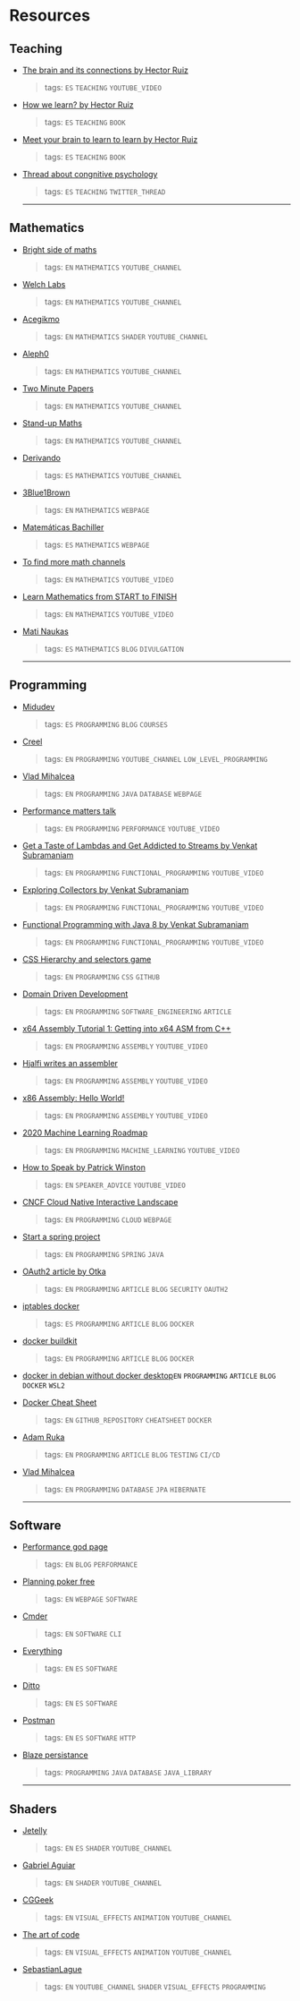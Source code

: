 # Resources

## Teaching

- [The brain and its connections by Hector Ruiz](https://www.youtube.com/watch?v=rRftFZgHmIw)
  > tags: `ES` `TEACHING` `YOUTUBE_VIDEO`
- [How we learn? by Hector Ruiz](https://science-teaching.org/es/didactica/libro-como-aprendemos)
  > tags: `ES` `TEACHING` `BOOK`
- [Meet your brain to learn to learn by Hector Ruiz](https://science-teaching.org/es/didactica/libro-conoce-tu-cerebro-para-aprender-a-aprender)
  > tags: `ES` `TEACHING` `BOOK`
- [Thread about congnitive psychology](https://twitter.com/hruizmartin/status/1162484293475753991)
  > tags: `ES` `TEACHING` `TWITTER_THREAD`

  ---

## Mathematics

- [Bright side of maths](https://www.youtube.com/c/brightsideofmaths/videos)
  > tags: `EN` `MATHEMATICS` `YOUTUBE_CHANNEL`
- [Welch Labs](https://www.youtube.com/c/WelchLabsVideo/videos)
  > tags: `EN` `MATHEMATICS` `YOUTUBE_CHANNEL`
- [Acegikmo](https://www.youtube.com/c/Acegikmo)
  > tags: `EN` `MATHEMATICS` `SHADER` `YOUTUBE_CHANNEL`
- [Aleph0](https://www.youtube.com/c/Aleph0)
  > tags: `EN` `MATHEMATICS` `YOUTUBE_CHANNEL`
- [Two Minute Papers](https://www.youtube.com/c/K%C3%A1rolyZsolnai)
  > tags: `EN` `MATHEMATICS` `YOUTUBE_CHANNEL`
- [Stand-up Maths](https://www.youtube.com/user/standupmaths)
  > tags: `EN` `MATHEMATICS` `YOUTUBE_CHANNEL`
- [Derivando](https://www.youtube.com/c/Derivando)
  > tags: `ES` `MATHEMATICS` `YOUTUBE_CHANNEL`
- [3Blue1Brown](https://www.3blue1brown.com/)
  > tags: `EN` `MATHEMATICS` `WEBPAGE`
- [Matemáticas Bachiller](http://www.matematicasbachiller.com/)
  > tags: `ES` `MATHEMATICS` `WEBPAGE`
- [To find more math channels](https://www.youtube.com/watch?v=F3Qixy-r_rQ)
  > tags: `EN` `MATHEMATICS` `YOUTUBE_VIDEO`
- [Learn Mathematics from START to FINISH](https://www.youtube.com/watch?v=pTnEG_WGd2Q)
  > tags: `EN` `MATHEMATICS` `YOUTUBE_VIDEO`
- [Mati Naukas](https://mati.naukas.com/)
  > tags: `ES` `MATHEMATICS`  `BLOG` `DIVULGATION`

  ---

## Programming

- [Midudev](https://midu.dev/)
  > tags: `ES` `PROGRAMMING` `BLOG` `COURSES`
- [Creel](https://www.youtube.com/c/WhatsACreel)
  > tags: `EN` `PROGRAMMING` `YOUTUBE_CHANNEL` `LOW_LEVEL_PROGRAMMING`
- [Vlad Mihalcea](https://vladmihalcea.com/)
  > tags: `EN` `PROGRAMMING` `JAVA` `DATABASE` `WEBPAGE`
- [Performance matters talk](https://www.youtube.com/watch?v=r-TLSBdHe1A)
  > tags: `EN` `PROGRAMMING` `PERFORMANCE` `YOUTUBE_VIDEO`
- [Get a Taste of Lambdas and Get Addicted to Streams by Venkat Subramaniam](https://www.youtube.com/watch?v=1OpAgZvYXLQ)
  > tags: `EN` `PROGRAMMING` `FUNCTIONAL_PROGRAMMING` `YOUTUBE_VIDEO`
- [Exploring Collectors by Venkat Subramaniam](https://www.youtube.com/watch?v=pGroX3gmeP8)
  > tags: `EN` `PROGRAMMING` `FUNCTIONAL_PROGRAMMING` `YOUTUBE_VIDEO`
- [Functional Programming with Java 8 by Venkat Subramaniam](https://www.youtube.com/watch?v=15X0qFtBqiQ)
  > tags: `EN` `PROGRAMMING` `FUNCTIONAL_PROGRAMMING` `YOUTUBE_VIDEO`
- [CSS Hierarchy and selectors game](https://flukeout.github.io/)
  > tags: `EN` `PROGRAMMING` `CSS` `GITHUB`
- [Domain Driven Development](https://www.baeldung.com/hexagonal-architecture-ddd-spring)
  > tags: `EN` `PROGRAMMING` `SOFTWARE_ENGINEERING` `ARTICLE`
- [x64 Assembly Tutorial 1: Getting into x64 ASM from C++](https://www.youtube.com/watch?v=guru397zg2g)
  > tags: `EN` `PROGRAMMING` `ASSEMBLY` `YOUTUBE_VIDEO`
- [Hjalfi writes an assembler](https://www.youtube.com/watch?v=Y7crnbHhnZY)
  > tags: `EN` `PROGRAMMING` `ASSEMBLY` `YOUTUBE_VIDEO`
- [x86 Assembly: Hello World!](https://www.youtube.com/watch?v=HgEGAaYdABA)
  > tags: `EN` `PROGRAMMING` `ASSEMBLY` `YOUTUBE_VIDEO`
- [2020 Machine Learning Roadmap](https://www.youtube.com/watch?v=pHiMN_gy9mk)
  > tags: `EN` `PROGRAMMING` `MACHINE_LEARNING` `YOUTUBE_VIDEO`
- [How to Speak by Patrick Winston](https://www.youtube.com/watch?v=Unzc731iCUY)
  > tags: `EN` `SPEAKER_ADVICE` `YOUTUBE_VIDEO`
- [CNCF Cloud Native Interactive Landscape](https://landscape.cncf.io/)
  > tags: `EN` `PROGRAMMING` `CLOUD` `WEBPAGE`
- [Start a spring project](https://start.spring.io/)
  > tags: `EN` `PROGRAMMING` `SPRING` `JAVA`
- [OAuth2 article by Otka](https://developer.okta.com/blog/2017/06/21/what-the-heck-is-oauth)
  > tags: `EN` `PROGRAMMING` `ARTICLE` `BLOG` `SECURITY` `OAUTH2`
- [iptables docker](https://dmunozfer.es/docker-firewall-iptables-false/)
  > tags: `ES` `PROGRAMMING` `ARTICLE` `BLOG` `DOCKER`
- [docker buildkit](https://brianchristner.io/what-is-docker-buildkit/)
  > tags: `EN` `PROGRAMMING` `ARTICLE` `BLOG` `DOCKER`
- [docker in debian without docker desktop](https://dev.solita.fi/2021/12/21/docker-on-wsl2-without-docker-desktop.html)`EN` `PROGRAMMING` `ARTICLE` `BLOG` `DOCKER` `WSL2`
- [Docker Cheat Sheet](https://github.com/wsargent/docker-cheat-sheet#dockerfile)
  > tags: `EN` `GITHUB_REPOSITORY` `CHEATSHEET` `DOCKER`
- [Adam Ruka](https://www.endoflineblog.com/)
  > tags: `EN` `PROGRAMMING` `ARTICLE` `BLOG` `TESTING` `CI/CD`
- [Vlad Mihalcea](https://vladmihalcea.com/)
  > tags: `EN` `PROGRAMMING` `DATABASE` `JPA` `HIBERNATE`

  ---

## Software

- [Performance god page](http://perfdynamics.com/)
  > tags: `EN` `BLOG` `PERFORMANCE` 
- [Planning poker free](https://www.planitpoker.com/)
  > tags: `EN`  `WEBPAGE` `SOFTWARE`
- [Cmder](https://cmder.net/)
  > tags: `EN` `SOFTWARE` `CLI`
- [Everything](https://www.voidtools.com/es-es/)
  > tags: `EN` `ES` `SOFTWARE`
- [Ditto](https://ditto-cp.sourceforge.io/)
  > tags: `EN` `ES` `SOFTWARE`
- [Postman](https://www.postman.com/)
  > tags: `EN` `ES` `SOFTWARE` `HTTP`
- [Blaze persistance](https://persistence.blazebit.com/documentation.html)
  > tags: `PROGRAMMING` `JAVA` `DATABASE` `JAVA_LIBRARY`

  ---

## Shaders

- [Jetelly](https://www.youtube.com/c/Jettelly)
  > tags: `EN` `ES` `SHADER` `YOUTUBE_CHANNEL`
- [Gabriel Aguiar](https://www.youtube.com/c/GabrielAguiarProd/videos)
  > tags: `EN` `SHADER` `YOUTUBE_CHANNEL`
- [CGGeek](https://www.youtube.com/c/CGGeek/videos)
  > tags: `EN` `VISUAL_EFFECTS` `ANIMATION` `YOUTUBE_CHANNEL`
- [The art of code](https://www.youtube.com/c/TheArtofCodeIsCool/videos)
  > tags: `EN` `VISUAL_EFFECTS` `ANIMATION` `YOUTUBE_CHANNEL`
- [SebastianLague](https://www.youtube.com/c/SebastianLague/video)
  > tags: `EN` `YOUTUBE_CHANNEL` `SHADER` `VISUAL_EFFECTS` `PROGRAMMING`
